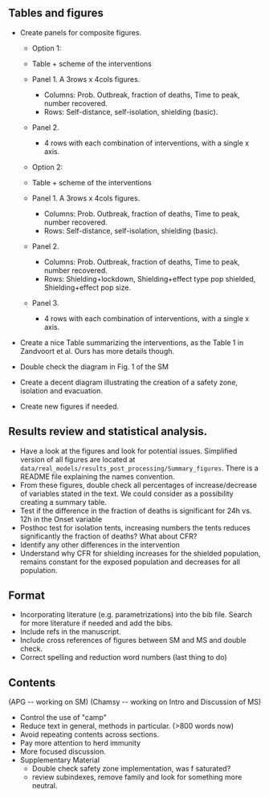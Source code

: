 


## Tables and figures

* Create panels for composite figures.
    * Option 1:
    * Table + scheme of the interventions
    * Panel 1. A 3rows x 4cols figures. 
        * Columns: Prob. Outbreak, fraction of deaths, Time to peak, number recovered.
        * Rows: Self-distance, self-isolation, shielding (basic).
    * Panel 2. 
        * 4 rows with each combination of interventions, with a single x axis.

    * Option 2:
    * Table + scheme of the interventions
    * Panel 1. A 3rows x 4cols figures. 
        * Columns: Prob. Outbreak, fraction of deaths, Time to peak, number recovered.
        * Rows: Self-distance, self-isolation, shielding (basic).
    * Panel 2. 
        * Columns: Prob. Outbreak, fraction of deaths, Time to peak, number recovered.
        * Rows: Shielding+lockdown, Shielding+effect type pop shielded, Shielding+effect pop size.
    * Panel 3. 
        * 4 rows with each combination of interventions, with a single x axis.

* Create a nice Table summarizing the interventions, as the Table 1 in Zandvoort et al. Ours has more details though.
* Double check the diagram in Fig. 1 of the SM
* Create a decent diagram illustrating the creation of a safety zone, isolation and evacuation.
* Create new figures if needed.


## Results review and statistical analysis.
* Have a look at the figures and look for potential issues. Simplified version of all figures are located at  `data/real_models/results_post_processing/Summary_figures`. There is a README file explaining the names convention.
* From these figures, double check all percentages of increase/decrease of variables stated in the text. We could consider as a possibility creating a summary table.
* Test if the difference in the fraction of deaths is significant for 24h vs. 12h in the Onset variable
* Posthoc test for isolation tents, increasing numbers the tents reduces significantly the fraction of deaths? What about CFR?
* Identify any other differences in the intervention 
* Understand why CFR for shielding increases for the shielded population, remains constant  for the exposed population and decreases for all population.

## Format
* Incorporating literature (e.g. parametrizations) into the bib file. Search for more literature if needed and add the bibs.
* Include refs in the manuscript.
* Include cross references of figures between SM and MS and double check.
* Correct spelling and reduction word numbers (last thing to do)

## Contents
(APG -- working on SM)
(Chamsy -- working on Intro and Discussion of MS)

* Control the use of "camp"
* Reduce text in general, methods in particular. (>800 words now)
* Avoid repeating contents across sections.
* Pay more attention to herd immunity
* More focused discussion.
* Supplementary Material
	* Double check safety zone implementation, was f saturated?
	* review subindexes, remove family and look for something more neutral.
